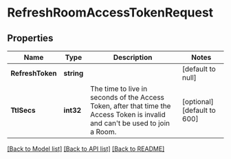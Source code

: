 # RefreshRoomAccessTokenRequest

## Properties
Name | Type | Description | Notes
------------ | ------------- | ------------- | -------------
**RefreshToken** | **string** |  | [default to null]
**TtlSecs** | **int32** | The time to live in seconds of the Access Token, after that time the Access Token is invalid and can&#x27;t be used to join a Room. | [optional] [default to 600]

[[Back to Model list]](../README.md#documentation-for-models) [[Back to API list]](../README.md#documentation-for-api-endpoints) [[Back to README]](../README.md)


